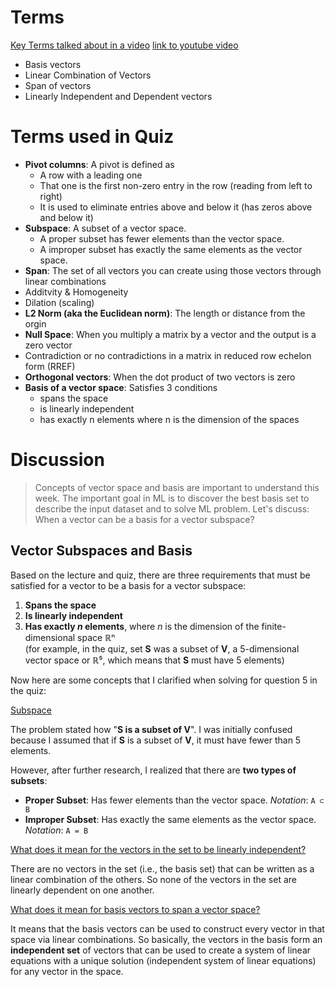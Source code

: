 # Terms
<ins>Key Terms talked about in a video</ins> [link to youtube video](https://www.youtube.com/watch?v=k7RM-ot2NWY)
* Basis vectors
* Linear Combination of Vectors
* Span of vectors
* Linearly Independent and Dependent vectors

# Terms used in Quiz
* **Pivot columns**: A pivot is defined as
    * A row with a leading one
    * That one is the first non-zero entry in the row (reading from left to right)
    * It is used to eliminate entries above and below it (has zeros above and below it)
* **Subspace**: A subset of a vector space.
     * A proper subset has fewer elements than the vector space.
     * A improper subset has exactly the same elements as the vector space.
* **Span**: The set of all vectors you can create using those vectors through linear combinations
* Additvity & Homogeneity
* Dilation (scaling)
* **L2 Norm (aka the Euclidean norm)**: The length or distance from the orgin
* **Null Space**: When you multiply a matrix by a vector and the output is a zero vector
* Contradiction or no contradictions in a matrix in reduced row echelon form (RREF)
* **Orthogonal vectors**: When the dot product of two vectors is zero
* **Basis of a vector space**: Satisfies 3 conditions
    * spans the space
    * is linearly independent
    * has exactly n elements where n is the dimension of the spaces

# Discussion
> Concepts of vector space and basis are important to understand this week.  The important goal in ML is to discover the best basis set to describe the input dataset and to solve ML problem. Let's discuss: When a vector can be a basis for a vector subspace?

## Vector Subspaces and Basis

Based on the lecture and quiz, there are three requirements that must be satisfied for a vector to be a basis for a vector subspace:

1. **Spans the space**  
2. **Is linearly independent**  
3. **Has exactly _n_ elements**, where _n_ is the dimension of the finite-dimensional space ℝⁿ  
   (for example, in the quiz, set **S** was a subset of **V**, a 5-dimensional vector space or ℝ⁵, which means that **S** must have 5 elements)

Now here are some concepts that I clarified when solving for question 5 in the quiz:

<ins> Subspace </ins>

The problem stated how "**S is a subset of V**". I was initially confused because I assumed that if **S** is a subset of **V**, it must have fewer than 5 elements.

However, after further research, I realized that there are **two types of subsets**:
* **Proper Subset**: Has fewer elements than the vector space. _Notation_: `A ⊂ B`
* **Improper Subset**: Has exactly the same elements as the vector space. _Notation_: `A = B`

<ins> What does it mean for the vectors in the set to be linearly independent? </ins>

There are no vectors in the set (i.e., the basis set) that can be written as a linear combination of the others. So none of the vectors in the set are linearly dependent on one another.

<ins> What does it mean for basis vectors to span a vector space? </ins>

It means that the basis vectors can be used to construct every vector in that space via linear combinations. So basically, the vectors in the basis form an **independent set** of vectors that can be used to create a system of linear equations with a unique solution (independent system of linear equations) for any vector in the space.

